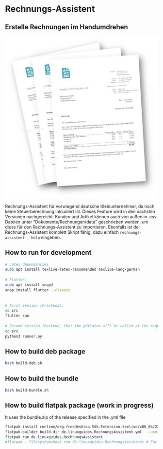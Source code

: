 # Rechnungs-Assistent

## Erstelle Rechnungen im Handumdrehen

![invoices.png](invoices.png)

Rechnungs-Assistent für vorwiegend deutsche Kleinunternehmer, da noch keine Steuerberechnung inkludiert ist.
Dieses Feature wird in den nächsten Versionen nachgereicht.
Kunden und Artikel können auch von außen in .csv Dateien unter "Dokumente/Rechnungen/data" geschrieben werden, um diese für den Rechnungs-Assistent zu importieren.
Ebenfalls ist der Rechnungs-Assistent komplett Skript fähig, dazu einfach `rechnungs-assistent --help` eingeben.

## How to run for development

```bash
# Latex dependencies
sudo apt install texlive-latex-recommended texlive-lang-german

# Flutter:
sudo apt install snapd
snap install flutter --classic


# First session (Frontend):
cd src
flutter run

# Second session (Backend, that the pdflatex will be called at the right time):
cd src
python3 runner.py
```

## How to build deb package

```bash
bash build-deb.sh
```

## How to build the bundle

```bash
bash build-bundle.sh
```

## How to build flatpak package (work in progress)

It uses the bundle.zip of the release specified in the .yml file

```bash
flatpak install runtime/org.freedesktop.Sdk.Extension.texlive/x86_64/22.08
flatpak-builder build-dir de.linuxguides.RechnungsAssistent.yml  --user --force-clean --install
flatpak run de.linuxguides.RechnungsAssistent
#flatpak --filesystem=host run de.linuxguides.RechnungsAssistent # For access to all files
```
